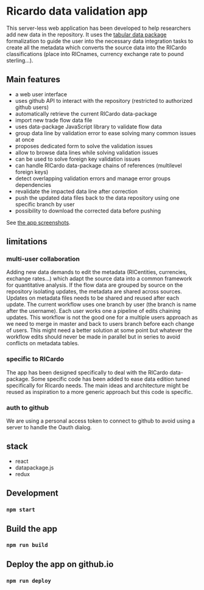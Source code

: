 # Ricardo data validation app

This server-less web application has been developed to help researchers add new data in the repository.
It uses the [tabular data package](https://datahub.io/docs/data-packages/tabular) formalization to guide the user into the necessary data integration tasks to create all the metadata which converts the source data into the RICardo classifications (place into RICnames, currency exchange rate to pound sterling...).   

## Main features

- a web user interface
- uses github API to interact with the repository (restricted to authorized github users)
- automatically retrieve the current RICardo data-package
- import new trade flow data file
- uses data-package JavaScript library to validate flow data
- group data line by validation error to ease solving many common issues at once
- proposes dedicated form to solve the validation issues
- allow to browse data lines while solving validation issues
- can be used to solve foreign key validation issues
- can handle RICardo data-package chains of references (multilevel foreign keys)
- detect overlapping validation errors and manage error groups dependencies
- revalidate the impacted data line after correction
- push the updated data files back to the data repository using one specific branch by user
- possibility to download the corrected data before pushing

See [the app screenshots](./doc/readme.md).


## limitations

### multi-user collaboration

Adding new data demands to edit the metadata (RICentities, currencies, exchange rates...) which adapt the source data into a common framework for quantitative analysis.
If the flow data are grouped by source on the repository isolating updates, the metadata are shared across sources.
Updates on metadata files needs to be shared and reused after each update.
The current workflow uses one branch by user (the branch is name after the username). Each user works one a pipeline of edits chaining updates.
This workflow is not the good one for a multiple users approach as we need to merge in master and back to users branch before each change of users. This might need a better solution at some point but whatever the workflow edits should never be made in parallel but in series to avoid conflicts on metadata tables.

### specific to RICardo
The app has been designed specifically to deal with the RICardo data-package. 
Some specific code has been added to ease data edition tuned specifically for RIcardo needs.
The main ideas and architecture might be reused as inspiration to a more generic approach but this code is specific.

### auth to github

We are using a personal access token to connect to github to avoid using a server to handle the Oauth dialog. 

## stack

- react
- datapackage.js
- redux


## Development
### `npm start`

## Build the app
### `npm run build`

## Deploy the app on github.io
### `npm run deploy`
